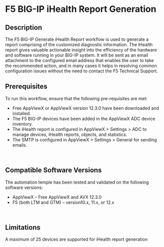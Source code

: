 <h1><strong>F5 BIG-IP <strong class="final-path">iHealth Report Generation</strong></strong></h1>
<h2>Description</h2>
<p>The F5 BIG-IP Generate iHealth Report workflow is used to generate a report comprising of the customized diagnostic information. The iHealth report gives valuable actionable insight into the efficiency of the hardware and software running in your BIG-IP system. It will be sent as an email attachment to the configured email address that enables the user to take the recommended action, and in many cases it helps in resolving common configuration issues without the need to contact the F5 Technical Support.<span class="Apple-converted-space">&nbsp;</span></p>
<h2><strong>Prerequisites<span class="Apple-converted-space">&nbsp;</span></strong></h2>
<p>To run this workflow, ensure that the following pre-requisites are met:<span class="Apple-converted-space">&nbsp;</span></p>
<ul>
<li>Free AppViewX or AppViewX version 12.3.0 have been downloaded and installed.<span class="Apple-converted-space">&nbsp;</span></li>
<li>The F5 BIG-IP devices have been added in the AppViewX ADC device inventory.<span class="Apple-converted-space">&nbsp;</span></li>
<li>The iHealth report is configured in AppViewX &gt; Settings &gt; ADC to manage devices, iHealth reports, objects, and statistics.<span class="Apple-converted-space">&nbsp;</span></li>
<li>The SMTP is configured in AppViewX &gt; Settings &gt; General for sending emails.<span class="Apple-converted-space">&nbsp;</span></li>
</ul>
<p>&nbsp;</p>
<h2><strong>Compatible Software Versions<span class="Apple-converted-space">&nbsp;</span></strong></h2>
<p>The automation temple has been tested and validated on the following software versions:<span class="Apple-converted-space">&nbsp;</span></p>
<ul>
<li>AppViewX &ndash; Free AppViewX and AVX 12.3.0<span class="Apple-converted-space">&nbsp;</span></li>
<li>F5 (both LTM and GTM) &ndash; version10.x, 11.x, or 12.x<span class="Apple-converted-space">&nbsp;</span></li>
</ul>
<p>&nbsp;</p>
<h2><strong>Limitations<span class="Apple-converted-space">&nbsp;</span></strong></h2>
<p>A maximum of 25 devices are supported for iHealth report generation<span class="Apple-converted-space">&nbsp;</span></p>
